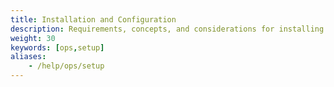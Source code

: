 ```yaml
---
title: Installation and Configuration
description: Requirements, concepts, and considerations for installing and configuring Istio.
weight: 30
keywords: [ops,setup]
aliases:
    - /help/ops/setup
---
```

